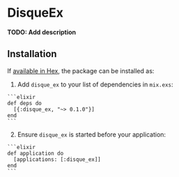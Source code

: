 # DisqueEx

**TODO: Add description**

## Installation

If [available in Hex](https://hex.pm/docs/publish), the package can be installed as:

  1. Add `disque_ex` to your list of dependencies in `mix.exs`:

    ```elixir
    def deps do
      [{:disque_ex, "~> 0.1.0"}]
    end
    ```

  2. Ensure `disque_ex` is started before your application:

    ```elixir
    def application do
      [applications: [:disque_ex]]
    end
    ```

